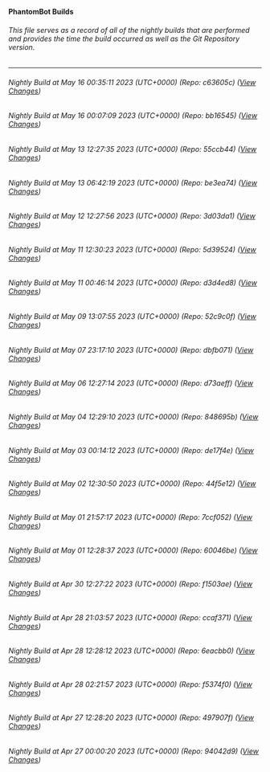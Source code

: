 **PhantomBot Builds**

###### This file serves as a record of all of the nightly builds that are performed and provides the time the build occurred as well as the Git Repository version.
-------------------------------------------------------------------------------------------------------------
###### Nightly Build at May 16 00:35:11 2023 (UTC+0000) (Repo: c63605c) ([View Changes](https://github.com/PhantomBot/PhantomBot/compare/bb16545...c63605c))
###### Nightly Build at May 16 00:07:09 2023 (UTC+0000) (Repo: bb16545) ([View Changes](https://github.com/PhantomBot/PhantomBot/compare/55ccb44...bb16545))
###### Nightly Build at May 13 12:27:35 2023 (UTC+0000) (Repo: 55ccb44) ([View Changes](https://github.com/PhantomBot/PhantomBot/compare/be3ea74...55ccb44))
###### Nightly Build at May 13 06:42:19 2023 (UTC+0000) (Repo: be3ea74) ([View Changes](https://github.com/PhantomBot/PhantomBot/compare/3d03da1...be3ea74))
###### Nightly Build at May 12 12:27:56 2023 (UTC+0000) (Repo: 3d03da1) ([View Changes](https://github.com/PhantomBot/PhantomBot/compare/5d39524...3d03da1))
###### Nightly Build at May 11 12:30:23 2023 (UTC+0000) (Repo: 5d39524) ([View Changes](https://github.com/PhantomBot/PhantomBot/compare/d3d4ed8...5d39524))
###### Nightly Build at May 11 00:46:14 2023 (UTC+0000) (Repo: d3d4ed8) ([View Changes](https://github.com/PhantomBot/PhantomBot/compare/52c9c0f...d3d4ed8))
###### Nightly Build at May 09 13:07:55 2023 (UTC+0000) (Repo: 52c9c0f) ([View Changes](https://github.com/PhantomBot/PhantomBot/compare/dbfb071...52c9c0f))
###### Nightly Build at May 07 23:17:10 2023 (UTC+0000) (Repo: dbfb071) ([View Changes](https://github.com/PhantomBot/PhantomBot/compare/d73aeff...dbfb071))
###### Nightly Build at May 06 12:27:14 2023 (UTC+0000) (Repo: d73aeff) ([View Changes](https://github.com/PhantomBot/PhantomBot/compare/848695b...d73aeff))
###### Nightly Build at May 04 12:29:10 2023 (UTC+0000) (Repo: 848695b) ([View Changes](https://github.com/PhantomBot/PhantomBot/compare/de17f4e...848695b))
###### Nightly Build at May 03 00:14:12 2023 (UTC+0000) (Repo: de17f4e) ([View Changes](https://github.com/PhantomBot/PhantomBot/compare/44f5e12...de17f4e))
###### Nightly Build at May 02 12:30:50 2023 (UTC+0000) (Repo: 44f5e12) ([View Changes](https://github.com/PhantomBot/PhantomBot/compare/7ccf052...44f5e12))
###### Nightly Build at May 01 21:57:17 2023 (UTC+0000) (Repo: 7ccf052) ([View Changes](https://github.com/PhantomBot/PhantomBot/compare/60046be...7ccf052))
###### Nightly Build at May 01 12:28:37 2023 (UTC+0000) (Repo: 60046be) ([View Changes](https://github.com/PhantomBot/PhantomBot/compare/f1503ae...60046be))
###### Nightly Build at Apr 30 12:27:22 2023 (UTC+0000) (Repo: f1503ae) ([View Changes](https://github.com/PhantomBot/PhantomBot/compare/ccaf371...f1503ae))
###### Nightly Build at Apr 28 21:03:57 2023 (UTC+0000) (Repo: ccaf371) ([View Changes](https://github.com/PhantomBot/PhantomBot/compare/6eacbb0...ccaf371))
###### Nightly Build at Apr 28 12:28:12 2023 (UTC+0000) (Repo: 6eacbb0) ([View Changes](https://github.com/PhantomBot/PhantomBot/compare/f5374f0...6eacbb0))
###### Nightly Build at Apr 28 02:21:57 2023 (UTC+0000) (Repo: f5374f0) ([View Changes](https://github.com/PhantomBot/PhantomBot/compare/497907f...f5374f0))
###### Nightly Build at Apr 27 12:28:20 2023 (UTC+0000) (Repo: 497907f) ([View Changes](https://github.com/PhantomBot/PhantomBot/compare/94042d9...497907f))
###### Nightly Build at Apr 27 00:00:20 2023 (UTC+0000) (Repo: 94042d9) ([View Changes](https://github.com/PhantomBot/PhantomBot/compare/8024faa...94042d9))
